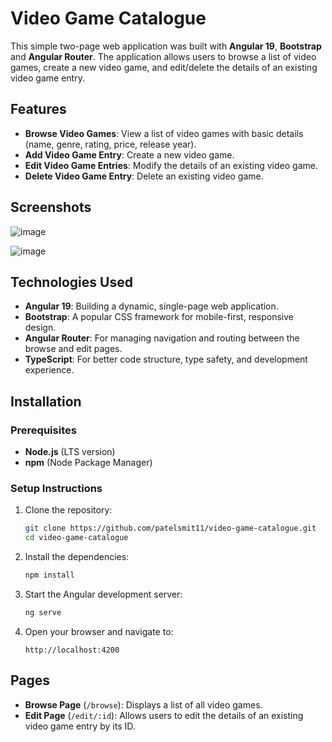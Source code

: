 # Video Game Catalogue

This simple two-page web application was built with **Angular 19**, **Bootstrap** and **Angular Router**. The application allows users to browse a list of video games, create a new video game, and edit/delete the details of an existing video game entry.

## Features

- **Browse Video Games**: View a list of video games with basic details (name, genre, rating, price, release year).
- **Add Video Game Entry**: Create a new video game.
- **Edit Video Game Entries**: Modify the details of an existing video game.
- **Delete Video Game Entry**: Delete an existing video game.

## Screenshots

![image](https://github.com/user-attachments/assets/fdd6f30f-41ea-4d14-bd14-c55db1089504)

![image](https://github.com/user-attachments/assets/b1071e27-3a31-4c91-ba45-4ced14599257)

## Technologies Used

- **Angular 19**: Building a dynamic, single-page web application.
- **Bootstrap**: A popular CSS framework for mobile-first, responsive design.
- **Angular Router**: For managing navigation and routing between the browse and edit pages.
- **TypeScript**: For better code structure, type safety, and development experience.

## Installation

### Prerequisites

- **Node.js** (LTS version)
- **npm** (Node Package Manager)

### Setup Instructions

1. Clone the repository:

    ```bash
    git clone https://github.com/patelsmit11/video-game-catalogue.git
    cd video-game-catalogue
    ```

2. Install the dependencies:

    ```bash
    npm install
    ```

3. Start the Angular development server:

    ```bash
    ng serve
    ```

4. Open your browser and navigate to:

    ```
    http://localhost:4200
    ```
  
## Pages

- **Browse Page** (`/browse`): Displays a list of all video games.
- **Edit Page** (`/edit/:id`): Allows users to edit the details of an existing video game entry by its ID.

